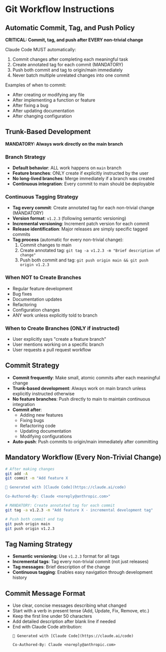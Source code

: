 # Git Workflow Instructions

## Automatic Commit, Tag, and Push Policy

**CRITICAL: Commit, tag, and push after EVERY non-trivial change**

Claude Code MUST automatically:
1. Commit changes after completing each meaningful task
2. Create annotated tag for each commit (MANDATORY)
3. Push both commit and tag to origin/main immediately
4. Never batch multiple unrelated changes into one commit

Examples of when to commit:
- After creating or modifying any file
- After implementing a function or feature
- After fixing a bug
- After updating documentation
- After changing configuration

## Trunk-Based Development

**MANDATORY: Always work directly on the main branch**

### Branch Strategy
- **Default behavior**: ALL work happens on `main` branch
- **Feature branches**: ONLY create if explicitly instructed by the user
- **No long-lived branches**: Merge immediately if a branch was created
- **Continuous integration**: Every commit to main should be deployable

### Continuous Tagging Strategy
- **Tag every commit**: Create annotated tag for each non-trivial change (MANDATORY)
- **Version format**: `v1.2.3` (following semantic versioning)
- **Incremental versioning**: Increment patch version for each commit
- **Release identification**: Major releases are simply specific tagged commits
- **Tag process** (automatic for every non-trivial change):
  1. Commit changes to main
  2. Create annotated tag: `git tag -a v1.2.3 -m "Brief description of change"`
  3. Push both commit and tag: `git push origin main && git push origin v1.2.3`

### When NOT to Create Branches
- Regular feature development
- Bug fixes
- Documentation updates
- Refactoring
- Configuration changes
- ANY work unless explicitly told to branch

### When to Create Branches (ONLY if instructed)
- User explicitly says "create a feature branch"
- User mentions working on a specific branch
- User requests a pull request workflow

## Commit Strategy
- **Commit frequently**: Make small, atomic commits after each meaningful change
- **Trunk-based development**: Always work on main branch unless explicitly instructed otherwise
- **No feature branches**: Push directly to main to maintain continuous integration
- **Commit after**: 
  - Adding new features
  - Fixing bugs
  - Refactoring code
  - Updating documentation
  - Modifying configurations
- **Auto-push**: Push commits to origin/main immediately after committing

## Mandatory Workflow (Every Non-Trivial Change)
```bash
# After making changes
git add -A
git commit -m "Add feature X

🤖 Generated with [Claude Code](https://claude.ai/code)

Co-Authored-By: Claude <noreply@anthropic.com>"

# MANDATORY: Create annotated tag for each commit
git tag -a v1.2.3 -m "Add feature X - incremental development tag"

# Push both commit and tag
git push origin main
git push origin v1.2.3
```

## Tag Naming Strategy
- **Semantic versioning**: Use `v1.2.3` format for all tags
- **Incremental tags**: Tag every non-trivial commit (not just releases)
- **Tag messages**: Brief description of the change
- **Continuous tagging**: Enables easy navigation through development history

## Commit Message Format
- Use clear, concise messages describing what changed
- Start with a verb in present tense (Add, Update, Fix, Remove, etc.)
- Keep the first line under 50 characters
- Add detailed description after blank line if needed
- End with Claude Code attribution:
  ```
  🤖 Generated with [Claude Code](https://claude.ai/code)
  
  Co-Authored-By: Claude <noreply@anthropic.com>
  ```